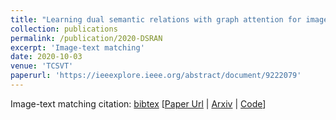 ```yaml
---
title: "Learning dual semantic relations with graph attention for image-text matching"
collection: publications
permalink: /publication/2020-DSRAN
excerpt: 'Image-text matching'
date: 2020-10-03
venue: 'TCSVT'
paperurl: 'https://ieeexplore.ieee.org/abstract/document/9222079'
---
```

Image-text matching
citation: [bibtex](https://scholar.googleusercontent.com/scholar.bib?q=info:L1xlJWiSMToJ:scholar.google.com/&output=citation&scisdr=CgWq-KqqELCXuPOWOnQ:AAGBfm0AAAAAYnuQInTRCo79sK8AaiszmkQVPly8DRgf&scisig=AAGBfm0AAAAAYnuQIuDD5fQ5deu-pWDCtOY4r_gHTMvs&scisf=4&ct=citation&cd=-1&hl=zh-CN)
[[Paper Url](https://ieeexplore.ieee.org/abstract/document/9222079) |
[Arxiv](https://arxiv.org/pdf/2010.11550.pdf) |
[Code](https://github.com/kywen1119/DSRAN)]

<!-- Recommended citation: Your Name, You. (2009). "Paper Title Number 1." <i>Journal 1</i>. 1(1). -->
